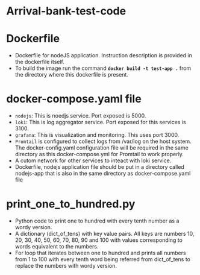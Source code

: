 # Arrival-bank-test-code

# Dockerfile<br />
- Dockerfile for nodeJS application. Instruction description is provided in the dockerfile itself.
- To build the image run the command **`docker build -t test-app .`** from the directory where this dockerfile is present.

# docker-compose.yaml file<br />
- `nodejs`: This is noedjs service. Port exposed is 5000.
- `loki`: This is log aggregator service. Port exposed for this services is 3100.
- `grafana`: This is visualization and monitoring. This uses port 3000.
- `Promtail` is configured to collect logs from /var/log on the host system. The docker-config.yaml configuration file will be required in the same directory as this docker-compose.yml for Promtail to work properly.
- A cutom network for other services to inteact with loki service.
- Dockerfile, nodejs application file should be put in a directory called nodejs-app that is also in the same directory as docker-compose.yaml file

# print_one_to_hundred.py<br />
- Python code to print one to hundred with every tenth number as a wordy version.
- A dictionary (dict_of_tens) with key value pairs. All keys are numbers 10, 20, 30, 40, 50, 60, 70, 80, 90 and 100 with values corresponding to words equivalent to the numbers.
- For loop that iterates between one to hundred and prints all numbers from 1 to 100 with every tenth word being referred from dict_of_tens to replace the numbers with wordy version.

